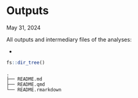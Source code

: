# Outputs
May 31, 2024

All outputs and intermediary files of the analyses:

- 

``` r
fs::dir_tree()
```

    .
    ├── README.md
    ├── README.qmd
    └── README.rmarkdown
